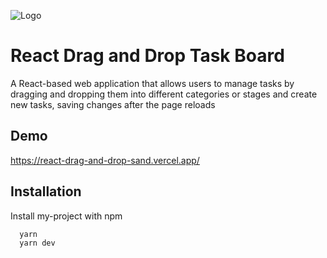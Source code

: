 
![Logo](https://i.ibb.co/YcC6rdr/Drag-and-Drop.png)
# React Drag and Drop Task Board

A React-based web application that allows users to manage tasks by dragging and dropping them into different categories or stages and create new tasks, saving changes after the page reloads

## Demo

https://react-drag-and-drop-sand.vercel.app/

## Installation

Install my-project with npm

```bash
  yarn
  yarn dev
```
    